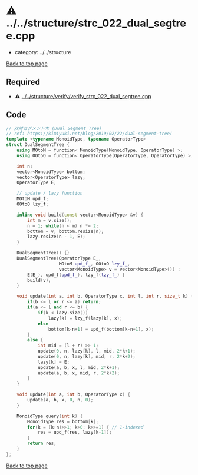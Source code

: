 <!-- mathjax config similar to math.stackexchange -->
<script type="text/javascript" async
  src="https://cdnjs.cloudflare.com/ajax/libs/mathjax/2.7.5/MathJax.js?config=TeX-MML-AM_CHTML">
</script>
<script type="text/x-mathjax-config">
  MathJax.Hub.Config({
    TeX: { equationNumbers: { autoNumber: "AMS" }},
    tex2jax: {
      inlineMath: [ ['$','$'] ],
      processEscapes: true
    },
    "HTML-CSS": { matchFontHeight: false },
    displayAlign: "left",
    displayIndent: "2em"
  });
</script>

<script type="text/javascript" src="https://cdnjs.cloudflare.com/ajax/libs/jquery/3.4.1/jquery.min.js"></script>
<script type="text/javascript" src="../../assets/js/balloons.js"></script>
<script type="text/javascript" src="../../assets/js/copy-button.js"></script>
<link rel="stylesheet" href="../../assets/css/copy-button.css" />


# :warning: ../../structure/strc_022_dual_segtree.cpp
* category: ../../structure


[Back to top page](../../index.html)



## Required
* :warning: [../../structure/verify/verify_strc_022_dual_segtree.cpp](verify/verify_strc_022_dual_segtree.cpp.html)


## Code
```cpp
// 双対セグメント木 (Dual Segment Tree)
// ref: https://kimiyuki.net/blog/2019/02/22/dual-segment-tree/
template <typename MonoidType, typename OperatorType>
struct DualSegmentTree {
    using MOtoM = function< MonoidType(MonoidType, OperatorType) >;
    using OOtoO = function< OperatorType(OperatorType, OperatorType) >;

    int n;
    vector<MonoidType> bottom;
    vector<OperatorType> lazy;
    OperatorType E;

    // update / lazy function
    MOtoM upd_f;
    OOtoO lzy_f;

    inline void build(const vector<MonoidType> &v) {
        int m = v.size();
        n = 1; while(n < m) n *= 2;
        bottom = v; bottom.resize(n);
        lazy.resize(n - 1, E);
    }

    DualSegmentTree() {}
    DualSegmentTree(OperatorType E_,
                    MOtoM upd_f_, OOtoO lzy_f_,
                    vector<MonoidType> v = vector<MonoidType>()) :
        E(E_), upd_f(upd_f_), lzy_f(lzy_f_) {
        build(v);
    }

    void update(int a, int b, OperatorType x, int l, int r, size_t k) {
        if(b <= l or r <= a) return;
        if(a <= l and r <= b) {
            if(k < lazy.size())
                lazy[k] = lzy_f(lazy[k], x);
            else
                bottom[k-n+1] = upd_f(bottom[k-n+1], x);
        }
        else {
            int mid = (l + r) >> 1;
            update(0, n, lazy[k], l, mid, 2*k+1);
            update(0, n, lazy[k], mid, r, 2*k+2);
            lazy[k] = E;
            update(a, b, x, l, mid, 2*k+1);
            update(a, b, x, mid, r, 2*k+2);
        }
    }

    void update(int a, int b, OperatorType x) {
        update(a, b, x, 0, n, 0);
    }

    MonoidType query(int k) {
        MonoidType res = bottom[k];
        for(k = (k+n)>>1; k>0; k>>=1) { // 1-indexed
            res = upd_f(res, lazy[k-1]);
        }
        return res;
    }
};

```

[Back to top page](../../index.html)

